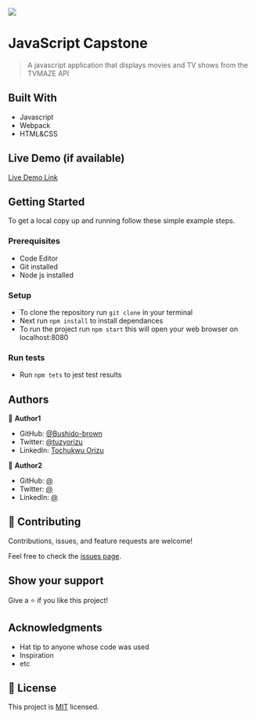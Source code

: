 ![](https://img.shields.io/badge/Microverse-blueviolet)

# JavaScript Capstone

> A javascript application that displays movies and TV shows from the TVMAZE API


## Built With

- Javascript
- Webpack
- HTML&CSS

## Live Demo (if available)

[Live Demo Link](https://livedemo.com)


## Getting Started

To get a local copy up and running follow these simple example steps.

### Prerequisites

- Code Editor
- Git installed
- Node js installed 

### Setup

- To clone the repository run `git clone` in your terminal
- Next run `npm install` to install dependances
- To run the project run `npm start` this will open your web browser on localhost:8080


### Run tests

- Run `npm tets` to jest test results


## Authors

👤 **Author1**

- GitHub: [@Bushido-brown](https://github.com/Bushido-brown)
- Twitter: [@tuzyorizu](https://twitter.com/tuzyorizu)
- LinkedIn: [Tochukwu Orizu](https://www.linkedin.com/in/tochukwu-orizu-612b09206/)

👤 **Author2**

- GitHub: [@](https://github.com/)
- Twitter: [@](https://twitter.com/)
- LinkedIn: [@](https://linkedin.com/in/)

## 🤝 Contributing

Contributions, issues, and feature requests are welcome!

Feel free to check the [issues page](../../issues/).

## Show your support

Give a ⭐️ if you like this project!

## Acknowledgments

- Hat tip to anyone whose code was used
- Inspiration
- etc

## 📝 License

This project is [MIT](./MIT.md) licensed.
